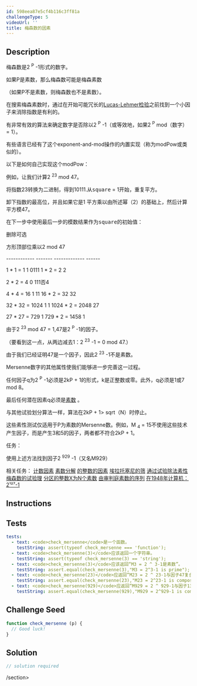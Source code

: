 ```yaml
---
id: 598eea87e5cf4b116c3ff81a
challengeType: 5
videoUrl: ''
title: 梅森数的因素
---
```


## Description
<section id="description"><p>梅森数是2 <sup>P</sup> -1形式的数字。 </p><p>如果P是素数，那么梅森数可能是梅森素数</p><p> （如果P不是素数，则梅森数也不是素数）。 </p><p>在搜索梅森素数时，通过在开始可能冗长的<a href="http://rosettacode.org/wiki/Lucas-Lehmer test" title="Lucas-Lehmer测试">Lucas-Lehmer检验</a>之前找到一个小因子来消除指数是有利的。 </p><p>有非常有效的算法来确定数字是否除以2 <sup>P</sup> -1（或等效地，如果2 <sup>P</sup> mod（数字）= 1）。 </p><p>有些语言已经有了这个exponent-and-mod操作的内置实现（称为modPow或类似的）。 </p><p>以下是如何自己实现这个modPow： </p><p>例如，让我们计算2 <sup>23</sup> mod 47。 </p><p>将指数23转换为二进制，得到10111.从<tt>square</tt> = 1开始，重复平方。 </p><p>卸下指数的最高位，并且如果它是1 <tt>平方</tt>乘以由所述幂（2）的基础上，然后计算<tt>平方</tt>模47。 </p><p>在下一步中使用最后一步的模数结果作为<tt>square</tt>的初始值： </p><p>删除可选</p><p>方形顶部位乘以2 mod 47 </p><p> ------------ ------- ------------- ------ </p><p> 1 * 1 = 1 1 0111 1 * 2 = 2 2 </p><p> 2 * 2 = 4 0 111否4 </p><p> 4 * 4 = 16 1 11 16 * 2 = 32 32 </p><p> 32 * 32 = 1024 1 1 1024 * 2 = 2048 27 </p><p> 27 * 27 = 729 1 729 * 2 = 1458 1 </p><p>由于2 <sup>23</sup> mod 47 = 1,47是2 <sup>P</sup> -1的因子。 </p><p> （要看到这一点，从两边减去1：2 <sup>23</sup> -1 = 0 mod 47.） </p><p>由于我们已经证明47是一个因子，因此2 <sup>23</sup> -1不是素数。 </p><p> Mersenne数字的其他属性使我们能够进一步完善这一过程。 </p><p>任何因子q为2 <sup>P</sup> -1必须是2kP + 1的形式，k是正整数或零。此外，q必须是1或7 mod 8。 </p><p>最后任何潜在因素q必须是<a href="http://rosettacode.org/wiki/Primality by Trial Division" title="审判分庭的原始性">素数</a> 。 </p><p>与其他试验划分算法一样，算法在2kP + 1&gt; sqrt（N）时停止。 </p><p>这些素性测试仅适用于P为素数的Mersenne数。例如，M <sub>4</sub> = 15不使用这些技术产生因子，而是产生3和5的因子，两者都不符合2kP + 1。 </p>任务： <p>使用上述方法找到因子2 <sup>929</sup> -1（又名M929） </p>相关任务： <a href="http://rosettacode.org/wiki/count in factors" title="算上因素">计数因素</a> <a href="http://rosettacode.org/wiki/prime decomposition" title="主要分解">素数分解</a> <a href="http://rosettacode.org/wiki/factors of an integer" title="整数的因子">的整数的因素</a> <a href="http://rosettacode.org/wiki/Sieve of Eratosthenes" title="Eratosthenes的筛子">埃拉托塞尼的筛</a> <a href="http://rosettacode.org/wiki/primality by trial division" title="审判分裂的素性">通过试验除法素性</a> <a href="http://rosettacode.org/wiki/trial factoring of a Mersenne number" title="试用Mensenne数的因式">梅森数的试验理</a> <a href="http://rosettacode.org/wiki/partition an integer X into N primes" title="将整数X划分为N个素数">分区的整数X为N个素数</a> <a href="http://rosettacode.org/wiki/sequence of primes by Trial Division" title="审判分庭的素数序列">由审判庭素数的序列</a> <a href="https://www.youtube.com/watch?v=SNwvJ7psoow" title="链接：https：//www.youtube.com/watch？v = SNwvJ7psoow">在1948年计算机：2¹²⁷-1</a> </section>

## Instructions
<section id="instructions">
</section>

## Tests
<section id='tests'>

```yml
tests:
  - text: <code>check_mersenne</code>是一个函数。
    testString: assert(typeof check_mersenne === 'function');
  - text: <code>check_mersenne(3)</code>应该返回一个字符串。
    testString: assert(typeof check_mersenne(3) == 'string');
  - text: <code>check_mersenne(3)</code>应该返回“M3 = 2 ^ 3-1是素数”。
    testString: assert.equal(check_mersenne(3),"M3 = 2^3-1 is prime");
  - text: <code>check_mersenne(23)</code>应返回“M23 = 2 ^ 23-1与因子47复合”。
    testString: assert.equal(check_mersenne(23),"M23 = 2^23-1 is composite with factor 47");
  - text: <code>check_mersenne(929)</code>应返回“M929 = 2 ^ 929-1与因子13007复合
    testString: assert.equal(check_mersenne(929),"M929 = 2^929-1 is composite with factor 13007");

```

</section>

## Challenge Seed
<section id='challengeSeed'>

<div id='js-seed'>

```js
function check_mersenne (p) {
  // Good luck!
}

```

</div>



</section>

## Solution
<section id='solution'>

```js
// solution required
```

/section>
